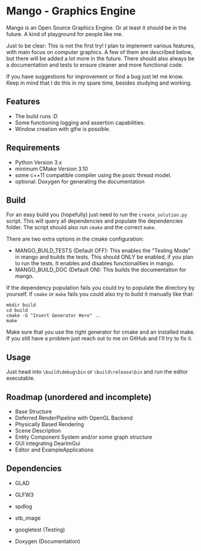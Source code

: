# Mango - Graphics Engine

Mango is an Open Source Graphics Engine. Or at least it should be in the future.
A kind of playground for people like me.

Just to be clear: This is not the first try!
I plan to implement various features, with main focus on computer graphics.
A few of them are described below, but there will be added a lot more in the future.
There should also always be a documentation and tests to ensure cleaner and more functional code.

If you have suggestions for improvement or find a bug just let me know.
Keep in mind that I do this in my spare time, besides studying and working.

## Features

* The build runs :D
* Some functioning logging and assertion capabilities.
* Window creation with glfw is possible.

## Requirements

* Python Version 3.x
* minimum CMake Version 3.10
* some c++11 compatible compiler using the posic thread model.
* optional: Doxygen for generating the documentation

## Build

For an easy build you (hopefully) just need to run the ```create_solution.py``` script.
This will query all dependencies and populate the dependencies folder.
The script should also run ```cmake``` and the correct ```make```.

There are two extra options in the cmake configuration:
* MANGO_BUILD_TESTS (Default OFF): This enables the "Testing Mode" in mango and builds the tests. This should ONLY be enabled, if you plan to run the tests. It enables and disables functionalities in mango.
* MANGO_BUILD_DOC (Default ON): This builds the documentation for mango.

If the dependency population fails you could try to populate the directory by yourself.
If ```cmake``` or ```make``` fails you could also try to build it manually like that:

```console
mkdir build
cd build
cmake -G "Insert Generator Here" ..
make
```

Make sure that you use the right generator for cmake and an installed make.
If you still have a problem just reach out to me on GitHub and I'll try to fix it.

## Usage

Just head into ```\build\debug\bin``` or ```\build\release\bin``` and run the editor executable.

## Roadmap (unordered and incomplete)

* Base Structure
* Deferred RenderPipeline with OpenGL Backend
* Physically Based Rendering
* Scene Description
* Entity Component System and/or some graph structure
* GUI integrating DearImGui
* Editor and ExampleApplications

## Dependencies

* GLAD
* GLFW3
* spdlog
* stb_image

* googletest (Testing)
* Doxygen (Documentation)

